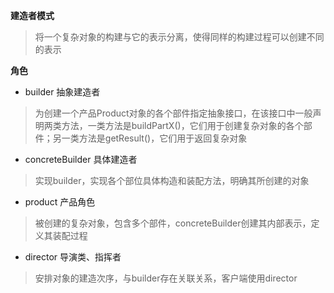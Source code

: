 **建造者模式**
> 将一个复杂对象的构建与它的表示分离，使得同样的构建过程可以创建不同的表示

**角色**
* builder 抽象建造者
> 为创建一个产品Product对象的各个部件指定抽象接口，在该接口中一般声明两类方法，一类方法是buildPartX()，它们用于创建复杂对象的各个部件；另一类方法是getResult()，它们用于返回复杂对象

* concreteBuilder 具体建造者
> 实现builder，实现各个部位具体构造和装配方法，明确其所创建的对象

* product 产品角色
> 被创建的复杂对象，包含多个部件，concreteBuilder创建其内部表示，定义其装配过程

* director 导演类、指挥者
> 安排对象的建造次序，与builder存在关联关系，客户端使用director

